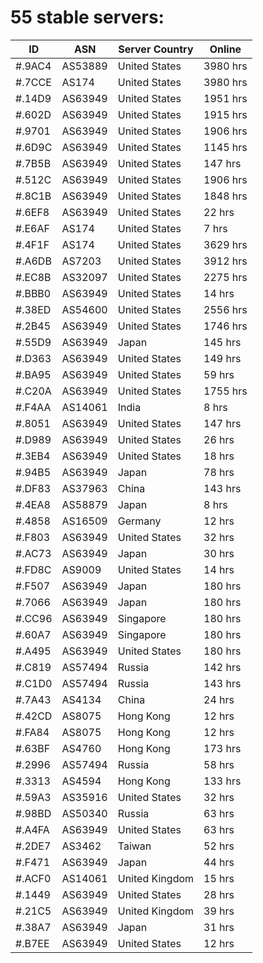 # 55 stable servers:

| ID | ASN | Server Country | Online |
| ------ | ------ | ------ | ------ |
| #.9AC4 | AS53889 | United States | 3980 hrs |
| #.7CCE | AS174 | United States | 3980 hrs |
| #.14D9 | AS63949 | United States | 1951 hrs |
| #.602D | AS63949 | United States | 1915 hrs |
| #.9701 | AS63949 | United States | 1906 hrs |
| #.6D9C | AS63949 | United States | 1145 hrs |
| #.7B5B | AS63949 | United States | 147 hrs |
| #.512C | AS63949 | United States | 1906 hrs |
| #.8C1B | AS63949 | United States | 1848 hrs |
| #.6EF8 | AS63949 | United States | 22 hrs |
| #.E6AF | AS174 | United States | 7 hrs |
| #.4F1F | AS174 | United States | 3629 hrs |
| #.A6DB | AS7203 | United States | 3912 hrs |
| #.EC8B | AS32097 | United States | 2275 hrs |
| #.BBB0 | AS63949 | United States | 14 hrs |
| #.38ED | AS54600 | United States | 2556 hrs |
| #.2B45 | AS63949 | United States | 1746 hrs |
| #.55D9 | AS63949 | Japan | 145 hrs |
| #.D363 | AS63949 | United States | 149 hrs |
| #.BA95 | AS63949 | United States | 59 hrs |
| #.C20A | AS63949 | United States | 1755 hrs |
| #.F4AA | AS14061 | India | 8 hrs |
| #.8051 | AS63949 | United States | 147 hrs |
| #.D989 | AS63949 | United States | 26 hrs |
| #.3EB4 | AS63949 | United States | 18 hrs |
| #.94B5 | AS63949 | Japan | 78 hrs |
| #.DF83 | AS37963 | China | 143 hrs |
| #.4EA8 | AS58879 | Japan | 8 hrs |
| #.4858 | AS16509 | Germany | 12 hrs |
| #.F803 | AS63949 | United States | 32 hrs |
| #.AC73 | AS63949 | Japan | 30 hrs |
| #.FD8C | AS9009 | United States | 14 hrs |
| #.F507 | AS63949 | Japan | 180 hrs |
| #.7066 | AS63949 | Japan | 180 hrs |
| #.CC96 | AS63949 | Singapore | 180 hrs |
| #.60A7 | AS63949 | Singapore | 180 hrs |
| #.A495 | AS63949 | United States | 180 hrs |
| #.C819 | AS57494 | Russia | 142 hrs |
| #.C1D0 | AS57494 | Russia | 143 hrs |
| #.7A43 | AS4134 | China | 24 hrs |
| #.42CD | AS8075 | Hong Kong | 12 hrs |
| #.FA84 | AS8075 | Hong Kong | 12 hrs |
| #.63BF | AS4760 | Hong Kong | 173 hrs |
| #.2996 | AS57494 | Russia | 58 hrs |
| #.3313 | AS4594 | Hong Kong | 133 hrs |
| #.59A3 | AS35916 | United States | 32 hrs |
| #.98BD | AS50340 | Russia | 63 hrs |
| #.A4FA | AS63949 | United States | 63 hrs |
| #.2DE7 | AS3462 | Taiwan | 52 hrs |
| #.F471 | AS63949 | Japan | 44 hrs |
| #.ACF0 | AS14061 | United Kingdom | 15 hrs |
| #.1449 | AS63949 | United States | 28 hrs |
| #.21C5 | AS63949 | United Kingdom | 39 hrs |
| #.38A7 | AS63949 | Japan | 31 hrs |
| #.B7EE | AS63949 | United States | 12 hrs |

